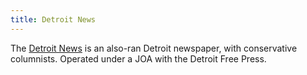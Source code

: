 ```yaml
---
title: Detroit News
---
```

The [Detroit News] is an also-ran Detroit newspaper, with conservative
columnists.  Operated under a JOA with the Detroit Free Press.

[Detroit News]:http://www.detroitnews.com/
